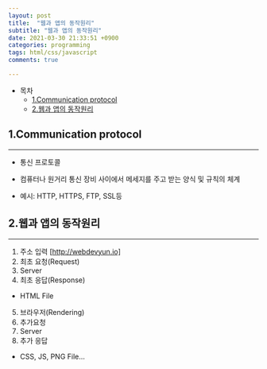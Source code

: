```yaml
---
layout: post
title:  "웹과 앱의 동작원리"
subtitle: "웹과 앱의 동작원리"
date: 2021-03-30 21:33:51 +0900
categories: programming
tags: html/css/javascript
comments: true

---
```


- 목차
    + [1.Communication protocol](#1.Communicationprotocol)
    - [2.웹과 앱의 동작원리](#웹과앱의동작원리)

## 1.Communication protocol
---
- 통신 프로토콜
+ 컴퓨터나 원거리 통신 장비 사이에서 메세지를 주고 받는 양식 및 규칙의 체계
- 예시: HTTP, HTTPS, FTP, SSL등

## 2.웹과 앱의 동작원리
---
1. 주소 입력 [http://webdevyun.io]
2. 최초 요청(Request)
3. Server
4. 최초 응답(Response)
 - HTML File
5. 브라우저(Rendering)
6. 추가요청 
7. Server 
8. 추가 응답
 - CSS, JS, PNG File...
 
 


